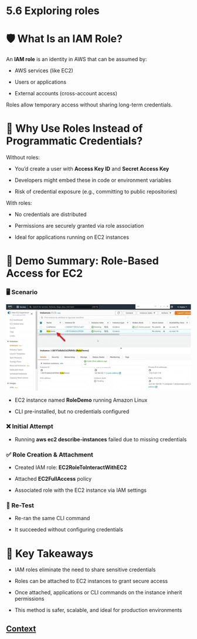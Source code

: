 # 5.6 Exploring roles 
 
# 🛡️ What Is an IAM Role?

An **IAM role** is an identity in AWS that can be assumed by:

* AWS services (like EC2)

* Users or applications

* External accounts (cross-account access)

Roles allow temporary access without sharing long-term credentials.

# 🔐 Why Use Roles Instead of Programmatic Credentials?

Without roles:

* You’d create a user with **Access Key ID** and **Secret Access Key**

* Developers might embed these in code or environment variables

* Risk of credential exposure (e.g., committing to public repositories)

With roles:

* No credentials are distributed

* Permissions are securely granted via role association

* Ideal for applications running on EC2 instances

# 🧪 Demo Summary: Role-Based Access for EC2

### 🖥️ Scenario

![instances.jpg](./IMAGES/5.6_Exploring_roles/instances.jpg)

* EC2 instance named **RoleDemo** running Amazon Linux

* CLI pre-installed, but no credentials configured

### ❌ Initial Attempt
* Running **aws ec2 describe-instances** failed due to missing credentials

### ✅ Role Creation & Attachment
* Created IAM role: **EC2RoleToInteractWithEC2**

* Attached **EC2FullAccess** policy

* Associated role with the EC2 instance via IAM settings

### 🔄 Re-Test
* Re-ran the same CLI command

* It succeeded without configuring credentials

# 🧠 Key Takeaways

* IAM roles eliminate the need to share sensitive credentials

* Roles can be attached to EC2 instances to grant secure access

* Once attached, applications or CLI commands on the instance inherit permissions

* This method is safer, scalable, and ideal for production environments
 
 ## [Context](./../context.md)